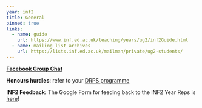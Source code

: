 ```yaml
---
year: inf2
title: General
pinned: true
links:
  - name: guide
    url: https://www.inf.ed.ac.uk/teaching/years/ug2/inf2Guide.html
  - name: mailing list archives
    url: https://lists.inf.ed.ac.uk/mailman/private/ug2-students/
---
```


**[Facebook Group Chat](https://m.me/join/AbYHRzZgs1H8NlZN)**

**Honours hurdles**: refer to your [DRPS programme](http://www.drps.ed.ac.uk/)

**INF2 Feedback**: The Google Form for feeding back to the INF2 Year Reps is [here](https://goo.gl/forms/QReSxj5oNS6Zrzhb2)!
